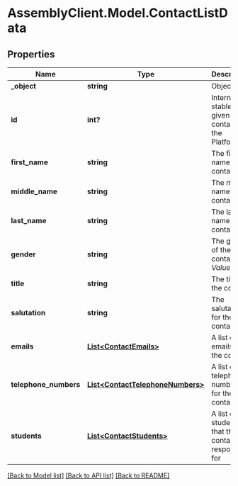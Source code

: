 # AssemblyClient.Model.ContactListData
## Properties

Name | Type | Description | Notes
------------ | ------------- | ------------- | -------------
**_object** | **string** | Object type | [optional] 
**id** | **int?** | Internal stable ID given to all contacts on the Platform | [optional] 
**first_name** | **string** | The first name of the contact | [optional] 
**middle_name** | **string** | The middle name of the contact | [optional] 
**last_name** | **string** | The last name of the contact | [optional] 
**gender** | **string** | The gender of the contact *Values*  |Value|Description| |- --|- --| |&#x60;M&#x60;|Male| |&#x60;F&#x60;|Female|  | [optional] 
**title** | **string** | The title of the contact | [optional] 
**salutation** | **string** | The salutation for the contact | [optional] 
**emails** | [**List&lt;ContactEmails&gt;**](ContactEmails.md) | A list of emails for the contact | [optional] 
**telephone_numbers** | [**List&lt;ContactTelephoneNumbers&gt;**](ContactTelephoneNumbers.md) | A list of telephone numbers for the contact | [optional] 
**students** | [**List&lt;ContactStudents&gt;**](ContactStudents.md) | A list of student IDs that the contact is responsible for | [optional] 

[[Back to Model list]](../README.md#documentation-for-models) [[Back to API list]](../README.md#documentation-for-api-endpoints) [[Back to README]](../README.md)


